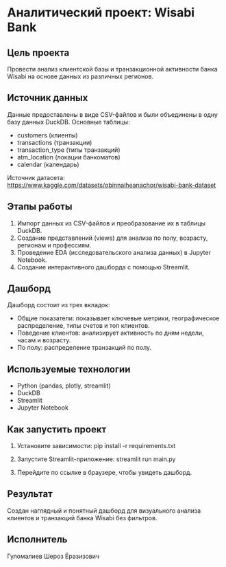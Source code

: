 # Аналитический проект: Wisabi Bank

## Цель проекта
Провести анализ клиентской базы и транзакционной активности банка Wisabi на основе данных из различных регионов.

## Источник данных
Данные предоставлены в виде CSV-файлов и были объединены в одну базу данных DuckDB. Основные таблицы:
- customers (клиенты)
- transactions (транзакции)
- transaction_type (типы транзакций)
- atm_location (локации банкоматов)
- calendar (календарь)

Источник датасета: https://www.kaggle.com/datasets/obinnaiheanachor/wisabi-bank-dataset

## Этапы работы
1. Импорт данных из CSV-файлов и преобразование их в таблицы DuckDB.
2. Создание представлений (views) для анализа по полу, возрасту, регионам и профессиям.
3. Проведение EDA (исследовательского анализа данных) в Jupyter Notebook.
4. Создание интерактивного дашборда с помощью Streamlit.

## Дашборд
Дашборд состоит из трех вкладок:
- Общие показатели: показывает ключевые метрики, географическое распределение, типы счетов и топ клиентов.
- Поведение клиентов: анализирует активность по дням недели, часам и возрасту.
- По полу: распределение транзакций по полу.

## Используемые технологии
- Python (pandas, plotly, streamlit)
- DuckDB
- Streamlit
- Jupyter Notebook

## Как запустить проект
1. Установите зависимости:
   pip install -r requirements.txt

2. Запустите Streamlit-приложение:
   streamlit run main.py

3. Перейдите по ссылке в браузере, чтобы увидеть дашборд.

## Результат
Создан наглядный и понятный дашборд для визуального анализа клиентов и транзакций банка Wisabi без фильтров.

## Исполнитель
Гуломалиев Шероз Ёразизович
